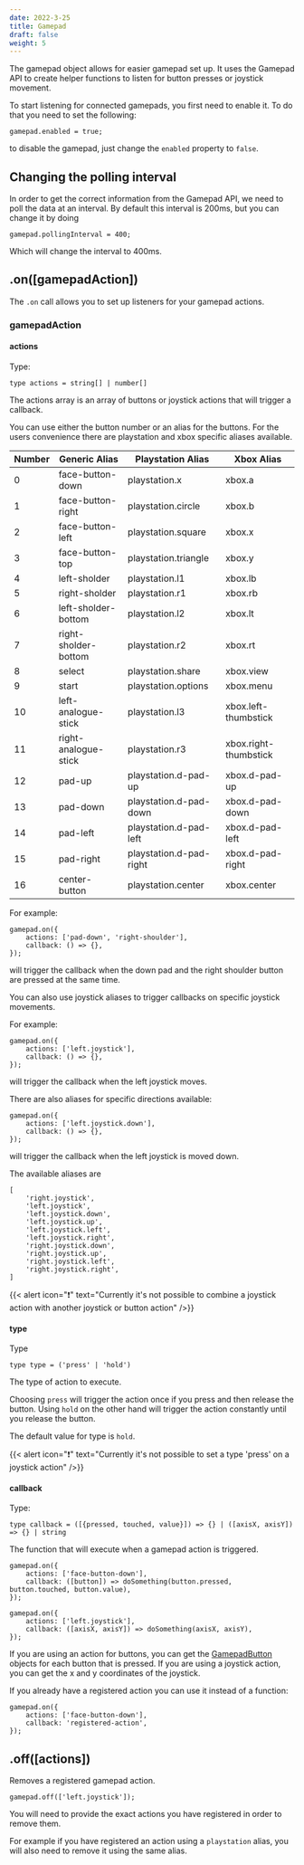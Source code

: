 ```yaml
---
date: 2022-3-25
title: Gamepad
draft: false
weight: 5
---
```


The gamepad object allows for easier gamepad set up. It uses the Gamepad API to create helper functions to listen for button presses or joystick movement.

To start listening for connected gamepads, you first need to enable it. To do that you need to set the following:

```{.javascript}
gamepad.enabled = true;
```

to disable the gamepad, just change the `enabled` property to `false`.

## Changing the polling interval

In order to get the correct information from the Gamepad API, we need to poll the data at an interval. By default this interval is 200ms, but you can change it by doing

```{.javascript}
gamepad.pollingInterval = 400;
```
Which will change the interval to 400ms. 

## .on([gamepadAction])

The `.on` call allows you to set up listeners for your gamepad actions.

### gamepadAction

#### actions

Type:

```{.javascript}
type actions = string[] | number[]
```

The actions array is an array of buttons or joystick actions that will trigger a callback.

You can use either the button number or an alias for the buttons. For the users convenience there are playstation and xbox specific aliases available.

| Number | Generic Alias        | Playstation Alias       | Xbox Alias            |
| ------ | -------------------- | ----------------------- | --------------------- |
| 0      | face-button-down     | playstation.x           | xbox.a                |
| 1      | face-button-right    | playstation.circle      | xbox.b                |
| 2      | face-button-left     | playstation.square      | xbox.x                |
| 3      | face-button-top      | playstation.triangle    | xbox.y                |
| 4      | left-sholder         | playstation.l1          | xbox.lb               |
| 5      | right-sholder        | playstation.r1          | xbox.rb               |
| 6      | left-sholder-bottom  | playstation.l2          | xbox.lt               |
| 7      | right-sholder-bottom | playstation.r2          | xbox.rt               |
| 8      | select               | playstation.share       | xbox.view             |
| 9      | start                | playstation.options     | xbox.menu             |
| 10     | left-analogue-stick  | playstation.l3          | xbox.left-thumbstick  |
| 11     | right-analogue-stick | playstation.r3          | xbox.right-thumbstick |
| 12     | pad-up               | playstation.d-pad-up    | xbox.d-pad-up         |
| 13     | pad-down             | playstation.d-pad-down  | xbox.d-pad-down       |
| 14     | pad-left             | playstation.d-pad-left  | xbox.d-pad-left       |
| 15     | pad-right            | playstation.d-pad-right | xbox.d-pad-right      |
| 16     | center-button        | playstation.center      | xbox.center           |

For example:

```{.javascript}
gamepad.on({
    actions: ['pad-down', 'right-shoulder'],
    callback: () => {},
});
```

will trigger the callback when the down pad and the right shoulder button are pressed at the same time.

You can also use joystick aliases to trigger callbacks on specific joystick movements.

For example:

```{.javascript}
gamepad.on({
    actions: ['left.joystick'],
    callback: () => {},
});
```

will trigger the callback when the left joystick moves.

There are also aliases for specific directions available:

```{.javascript}
gamepad.on({
    actions: ['left.joystick.down'],
    callback: () => {},
});
```

will trigger the callback when the left joystick is moved down.

The available aliases are

```{.javascript}
[
    'right.joystick',
    'left.joystick',
    'left.joystick.down',
    'left.joystick.up',
    'left.joystick.left',
    'left.joystick.right',
    'right.joystick.down',
    'right.joystick.up',
    'right.joystick.left',
    'right.joystick.right',
]
```

{{< alert icon="❗" text="Currently it's not possible to combine a joystick action with another joystick or button action" />}}

#### type

Type

```{.javascript}
type type = ('press' | 'hold')
```

The type of action to execute. 

Choosing `press` will trigger the action once if you press and then release the button. Using `hold` on the other hand will trigger the action constantly until you release the button.

The default value for type is `hold`.

{{< alert icon="❗" text="Currently it's not possible to set a type 'press' on a joystick action" />}}

#### callback

Type:

```{.javascript}
type callback = ([{pressed, touched, value}]) => {} | ([axisX, axisY]) => {} | string
```

The function that will execute when a gamepad action is triggered.

```{.javascript}
gamepad.on({
    actions: ['face-button-down'],
    callback: ([button]) => doSomething(button.pressed, button.touched, button.value),
});
```

```{.javascript}
gamepad.on({
    actions: ['left.joystick'],
    callback: ([axisX, axisY]) => doSomething(axisX, axisY),
});
```

If you are using an action for buttons, you can get the [GamepadButton](https://developer.mozilla.org/en-US/docs/Web/API/GamepadButton) objects for each button that is pressed. If you are using a joystick action, you can get the x and y coordinates of the joystick.

If you already have a registered action you can use it instead of a function:

```{.javascript}
gamepad.on({
    actions: ['face-button-down'],
    callback: 'registered-action',
});
```

## .off([actions])

Removes a registered gamepad action.

```{.javascript}
gamepad.off(['left.joystick']);
```

You will need to provide the exact actions you have registered in order to remove them.

For example if you have registered an action using a `playstation` alias, you will also need to remove it using the same alias.